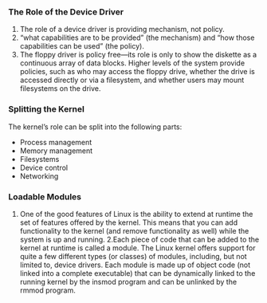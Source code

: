 ### The Role of the Device Driver
1. The role of a device driver is providing mechanism, not policy.
2. “what capabilities are to be provided” (the mechanism) and “how those capabilities can be
used” (the policy).
3. The floppy driver is policy free—its role is only to show the diskette as a continuous array of data blocks. Higher levels of the system provide policies, such as who may access the floppy drive, whether the drive is accessed directly or via a filesystem, and
whether users may mount filesystems on the drive.

### Splitting the Kernel
The kernel’s role can be split into the following parts:
- Process management
- Memory management
- Filesystems
- Device control
- Networking

### Loadable Modules
1. One of the good features of Linux is the ability to extend at runtime the set of features offered by the kernel. This means that you can add functionality to the kernel (and remove functionality as well) while the system is up and running.
2.Each piece of code that can be added to the kernel at runtime is called a module. The
Linux kernel offers support for quite a few different types (or classes) of modules, including, but not limited to, device drivers. Each module is made up of object code (not linked into a complete executable) that can be dynamically linked to the running kernel by the insmod program and can be unlinked by the rmmod program.
